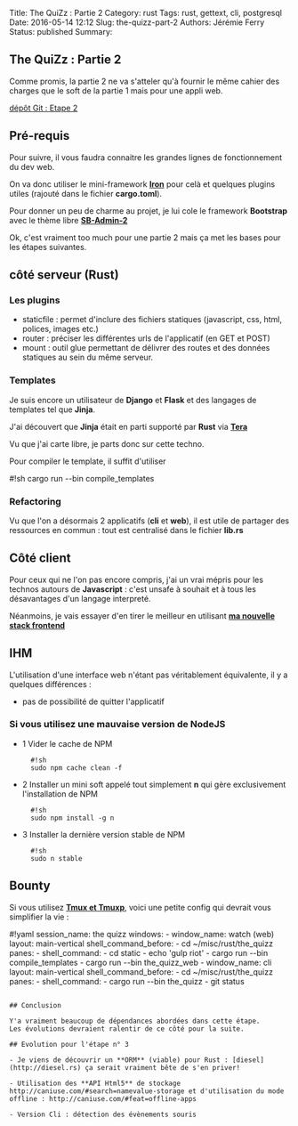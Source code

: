 Title: The QuiZz : Partie 2
Category: rust
Tags: rust, gettext, cli, postgresql
Date: 2016-05-14 12:12
Slug: the-quizz-part-2
Authors: Jérémie Ferry
Status: published
Summary:

## The QuiZz : Partie 2

Comme promis, la partie 2 ne va s'atteler qu'à fournir le même cahier des charges que le soft de la partie 1 mais pour une appli web.

[dépôt Git : Etape 2](https://github.com/mothsART/the_quizz/releases/tag/part2)

## Pré-requis

Pour suivre, il vous faudra connaitre les grandes lignes de fonctionnement du dev web.

On va donc utiliser le mini-framework [**Iron**](http://ironframework.io) pour celà et quelques plugins utiles (rajouté dans le fichier **cargo.toml**).

Pour donner un peu de charme au projet, je lui cole le framework **Bootstrap** avec le thème libre [**SB-Admin-2**](http://blackrockdigital.github.io/startbootstrap-sb-admin-2/pages/index.html)

Ok, c'est vraiment too much pour une partie 2 mais ça met les bases pour les étapes suivantes.

## côté serveur (Rust)

### Les plugins

- staticfile : permet d'inclure des fichiers statiques (javascript, css, html, polices, images etc.)
- router : préciser les différentes urls de l'applicatif (en GET et POST)
- mount : outil glue permettant de délivrer des routes et des données statiques au sein du même serveur.

### Templates

Je suis encore un utilisateur de **Django** et **Flask** et des langages de templates tel que **Jinja**.

J'ai découvert que **Jinja** était en parti supporté par **Rust** via [**Tera**](https://github.com/Keats/tera)

Vu que j'ai carte libre, je parts donc sur cette techno.

Pour compiler le template, il suffit d'utiliser

  #!sh
  cargo run --bin compile_templates


### Refactoring

Vu que l'on a désormais 2 applicatifs (**cli** et **web**), il est utile de partager des ressources en commun : tout est centralisé dans le fichier **lib.rs**

## Côté client

Pour ceux qui ne l'on pas encore compris, j'ai un vrai mépris pour les technos autours de **Javascript** : c'est unsafe à souhait et à tous les désavantages d'un langage interpreté.

Néanmoins, je vais essayer d'en tirer le meilleur en utilisant [**ma nouvelle stack frontend**](stack-frontend.html)

## IHM

L'utilisation d'une interface web n'étant pas véritablement équivalente, il y a quelques différences :

- pas de possibilité de quitter l'applicatif

### Si vous utilisez une mauvaise version de NodeJS

* 1 Vider le cache de NPM

        #!sh
        sudo npm cache clean -f

* 2 Installer un mini soft appelé tout simplement **n** qui gère exclusivement l'installation de NPM

        #!sh
        sudo npm install -g n

* 3 Installer la dernière version stable de NPM

        #!sh
        sudo n stable

## Bounty

Si vous utilisez **[Tmux et Tmuxp](aide-memoire-tmux.html)**, voici une petite config qui devrait vous simplifier la vie :

  #!yaml
    session_name: the quizz
    windows:
        - window_name: watch (web)
          layout:  main-vertical
          shell_command_before:
            - cd ~/misc/rust/the_quizz
          panes:
            - shell_command:
              - cd static
              - echo 'gulp riot'
            - cargo run --bin compile_templates
            - cargo run --bin the_quizz_web
        - window_name: cli
          layout:  main-vertical
          shell_command_before:
            - cd ~/misc/rust/the_quizz
          panes:
            - shell_command:
              - cargo run --bin the_quizz
            - git status
```

## Conclusion

Y'a vraiment beaucoup de dépendances abordées dans cette étape.
Les évolutions devraient ralentir de ce côté pour la suite.

## Evolution pour l'étape n° 3

- Je viens de découvrir un **ORM** (viable) pour Rust : [diesel](http://diesel.rs) ça serait vraiment bête de s'en priver!

- Utilisation des **API Html5** de stockage http://caniuse.com/#search=namevalue-storage et d'utilisation du mode offline : http://caniuse.com/#feat=offline-apps

- Version Cli : détection des évènements souris